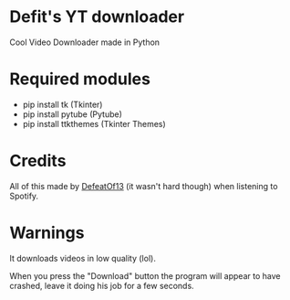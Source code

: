 # Defit's YT downloader
Cool Video Downloader made in Python

# Required modules
- pip install tk (Tkinter)
- pip install pytube (Pytube)
- pip install ttkthemes (Tkinter Themes)

# Credits
All of this made by [DefeatOf13](https://defeatof13.github.io) (it wasn't hard though) when listening to Spotify.

# Warnings
It downloads videos in low quality (lol).

When you press the "Download" button the program will appear to have crashed, leave it doing his job for a few seconds.
